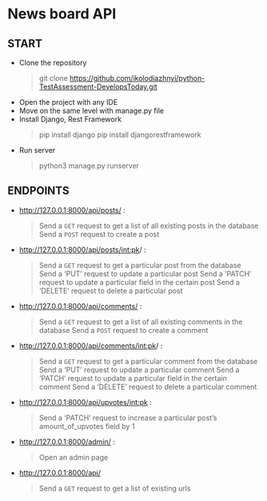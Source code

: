 News board API
====================

START
------------

- Clone the repository
	> git clone https://github.com/ikolodiazhnyi/python-TestAssessment-DevelopsToday.git
- Open the project with any IDE
- Move on the same level with manage.py file
- Install Django, Rest Framework
	> pip install django
	> pip install djangorestframework
- Run server
	> python3 manage.py runserver

ENDPOINTS
--------------

- http://127.0.0.1:8000/api/posts/ :
    > Send a `GET` request to get a list of all existing posts in the database
	> Send a `POST` request to create a post

- http://127.0.0.1:8000/api/posts/<int:pk>/ :
    > Send a `GET` request to get a particular post from the database
	> Send a ‘PUT’ request to update a particular post
	> Send a ‘PATCH’ request to update a particular field in the certain post
	> Send a ‘DELETE’ request to delete a particular post

- http://127.0.0.1:8000/api/comments/ :
    > Send a `GET` request to get a list of all existing comments in the database
	> Send a `POST` request to create a comment

- http://127.0.0.1:8000/api/comments/<int:pk>/ :
    > Send a `GET` request to get a particular comment from the database
	> Send a ‘PUT’ request to update a particular comment
	> Send a ‘PATCH’ request to update a particular field in the certain comment
	> Send a ‘DELETE’ request to delete a particular comment

- http://127.0.0.1:8000/api/upvotes/<int:pk> :
	> Send a ‘PATCH’ request to increase a particular post’s amount_of_upvotes field by 1

- http://127.0.0.1:8000/admin/ :
	> Open an admin page

- http://127.0.0.1:8000/api/
	> Send a `GET` request to get a list of existing urls
